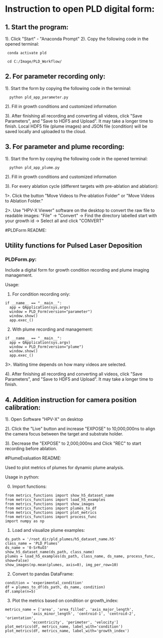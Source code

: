 # Instruction to open PLD digital form:

## 1. Start the program:
  1). Click "Start" - "Anaconda Prompt"
  2). Copy the following code in the opened terminal:
     
     conda activate pld
     
     cd C:/Image/PLD_Workflow/
  
## 2. For parameter recording only: 

1). Start the form by copying the following code in the terminal:

      python pld_app_parameter.py
      
2). Fill in growth conditions and customized information

3). After finishing all recording and converting all videos, click "Save Parameters", and "Save to HDF5 and Upload". It may take a longer time to finish. Local HDF5 file (plume images) and JSON file (condition) will be saved locally and uploaded to the cloud.
     
     
## 3. For parameter and plume recording: 
  
1). Start the form by copying the following code in the opened terminal:

      python pld_app_plume.py
      
2). Fill in growth conditions and customized information

3). For every ablation cycle (different targets with pre-ablation and ablation):

  1>. Click the button "Move Videos to Pre-ablation Folder" or "Move Videos to Ablation Folder."

  2>. Use "HPV-X Viewer" software on the desktop to convert the raw file to readable images: 
"File" -> "Convert" -> Find the directory labelled start with your growth id -> Select all and click "CONVERT" 




#PLDForm README:
## Utility functions for Pulsed Laser Deposition

### PLDForm.py: 

  Include a digital form for growth condition recording and plume imaging management.

  Usage: 

  1. For condition recording only: 
    
    if __name__ == "__main__":
      app = QApplication(sys.argv)
      window = PLD_Form(version="parameter")
      window.show()
      app.exec_()

  2. With plume recording and management: 
  
    if __name__ == "__main__":
      app = QApplication(sys.argv)
      window = PLD_Form(version="plume")
      window.show()
      app.exec_()
      


  3>. Waiting time depends on how many videos are selected.

4). After finishing all recording and converting all videos, click "Save Parameters", and "Save to HDF5 and Upload". It may take a longer time to finish.


## 4. Addition instruction for camera position calibration:

1). Open Software "HPV-X" on desktop

2). Click the "Live" button and increase "EXPOSE" to 10,000,000ns to align the camera focus between the target and substrate holder.

3). Decrease the "EXPOSE" to 2,000,000ns and Click "REC" to start recording before ablation.


#PlumeEvaluation README:

Used to plot metrics of plumes for dynamic plume analysis.

Usage in python: 
  
  0. Import functions:

    from metrics_functions import show_h5_dataset_name
    from metrics_functions import load_h5_examples
    from metrics_functions import show_images
    from metrics_functions import plumes_to_df
    from metrics_functions import plot_metrics
    from metrics_functions import process_func
    import numpy as np

  1. Load and visualize plume examples: 
  
    ds_path = '/root_dir/pld_plumes/h5_dataset_name.h5'
    class_name = 'PLD_Plumes'
    ds_name = '0-SrRuO3'
    show_h5_dataset_name(ds_path, class_name)
    plumes = load_h5_examples(ds_path, class_name, ds_name, process_func, show=False)
    show_images(np.mean(plumes, axis=0), img_per_row=10)

  2. Convert to pandas DataFrame: 

    condition = 'experimental_condition'
    df = plumes_to_df(ds_path, ds_name, condition)
    df.sample(n=5)

  3. Plot the metrics based on condition or growth_index: 
  
    metrics_name = ['area', 'area_filled', 'axis_major_length', 
                'axis_minor_length', 'centroid-1', 'centroid-2', 'orientation', 
                'eccentricity', 'perimeter', 'velocity'] 
    plot_metrics(df, metrics_name, label_with='condition')
    plot_metrics(df, metrics_name, label_with='growth_index')    





